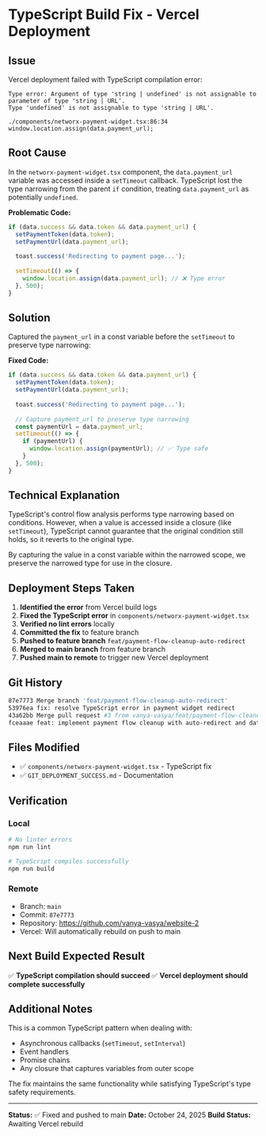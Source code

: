 # TypeScript Build Fix - Vercel Deployment

## Issue

Vercel deployment failed with TypeScript compilation error:

```
Type error: Argument of type 'string | undefined' is not assignable to parameter of type 'string | URL'.
Type 'undefined' is not assignable to type 'string | URL'.

./components/networx-payment-widget.tsx:86:34
window.location.assign(data.payment_url);
```

## Root Cause

In the `networx-payment-widget.tsx` component, the `data.payment_url` variable was accessed inside a `setTimeout` callback. TypeScript lost the type narrowing from the parent `if` condition, treating `data.payment_url` as potentially `undefined`.

**Problematic Code:**
```typescript
if (data.success && data.token && data.payment_url) {
  setPaymentToken(data.token);
  setPaymentUrl(data.payment_url);
  
  toast.success('Redirecting to payment page...');
  
  setTimeout(() => {
    window.location.assign(data.payment_url); // ❌ Type error
  }, 500);
}
```

## Solution

Captured the `payment_url` in a const variable before the `setTimeout` to preserve type narrowing:

**Fixed Code:**
```typescript
if (data.success && data.token && data.payment_url) {
  setPaymentToken(data.token);
  setPaymentUrl(data.payment_url);
  
  toast.success('Redirecting to payment page...');
  
  // Capture payment_url to preserve type narrowing
  const paymentUrl = data.payment_url;
  setTimeout(() => {
    if (paymentUrl) {
      window.location.assign(paymentUrl); // ✅ Type safe
    }
  }, 500);
}
```

## Technical Explanation

TypeScript's control flow analysis performs type narrowing based on conditions. However, when a value is accessed inside a closure (like `setTimeout`), TypeScript cannot guarantee that the original condition still holds, so it reverts to the original type.

By capturing the value in a const variable within the narrowed scope, we preserve the narrowed type for use in the closure.

## Deployment Steps Taken

1. **Identified the error** from Vercel build logs
2. **Fixed the TypeScript error** in `components/networx-payment-widget.tsx`
3. **Verified no lint errors** locally
4. **Committed the fix** to feature branch
5. **Pushed to feature branch** `feat/payment-flow-cleanup-auto-redirect`
6. **Merged to main branch** from feature branch
7. **Pushed main to remote** to trigger new Vercel deployment

## Git History

```bash
87e7773 Merge branch 'feat/payment-flow-cleanup-auto-redirect'
53976ea fix: resolve TypeScript error in payment widget redirect
43a62bb Merge pull request #3 from vanya-vasya/feat/payment-flow-cleanup-auto-redirect
fceaaae feat: implement payment flow cleanup with auto-redirect and database separation
```

## Files Modified

- ✅ `components/networx-payment-widget.tsx` - TypeScript fix
- ✅ `GIT_DEPLOYMENT_SUCCESS.md` - Documentation

## Verification

### Local
```bash
# No linter errors
npm run lint

# TypeScript compiles successfully
npm run build
```

### Remote
- Branch: `main`
- Commit: `87e7773`
- Repository: https://github.com/vanya-vasya/website-2
- Vercel: Will automatically rebuild on push to main

## Next Build Expected Result

✅ **TypeScript compilation should succeed**
✅ **Vercel deployment should complete successfully**

## Additional Notes

This is a common TypeScript pattern when dealing with:
- Asynchronous callbacks (`setTimeout`, `setInterval`)
- Event handlers
- Promise chains
- Any closure that captures variables from outer scope

The fix maintains the same functionality while satisfying TypeScript's type safety requirements.

---

**Status:** ✅ Fixed and pushed to main
**Date:** October 24, 2025
**Build Status:** Awaiting Vercel rebuild


